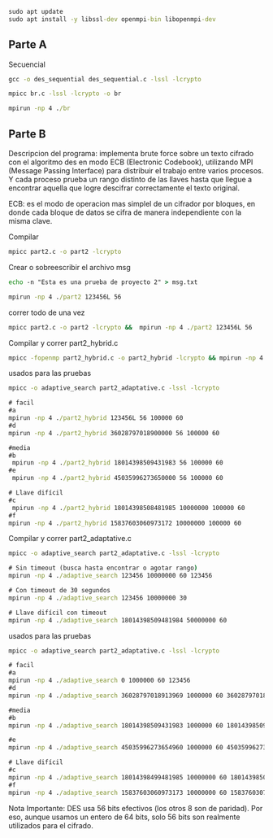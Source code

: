 ```cmd
sudo apt update
sudo apt install -y libssl-dev openmpi-bin libopenmpi-dev

```

## Parte A

Secuencial
```cmd
gcc -o des_sequential des_sequential.c -lssl -lcrypto
```

```cmd
mpicc br.c -lssl -lcrypto -o br
```

```cmd
mpirun -np 4 ./br
```


## Parte B

Descripcion del programa: 
implementa brute force sobre un texto cifrado con el algoritmo des en modo ECB (Electronic Codebook), utilizando MPI (Message Passing Interface) para distribuir el trabajo entre varios procesos. 
Y cada proceso prueba un rango distinto de las llaves hasta que llegue a encontrar aquella que logre descifrar correctamente el texto original. 

ECB: es el modo de operacion mas simplel de un cifrador por bloques, en donde cada bloque de datos se cifra de manera independiente con la misma clave.  

Compilar
```cmd
mpicc part2.c -o part2 -lcrypto

```

Crear o sobreescribir el archivo msg
```cmd
echo -n "Esta es una prueba de proyecto 2" > msg.txt
```


```cmd
mpirun -np 4 ./part2 123456L 56
```


correr todo de una vez
```cmd
mpicc part2.c -o part2 -lcrypto &&  mpirun -np 4 ./part2 123456L 56
```


Compilar y correr part2_hybrid.c
```cmd
mpicc -fopenmp part2_hybrid.c -o part2_hybrid -lcrypto && mpirun -np 4 ./part2_hybrid 18014398509481984L 56 100000 60
```

usados para las pruebas
```cmd
mpicc -o adaptive_search part2_adaptative.c -lssl -lcrypto

# facil
#a
mpirun -np 4 ./part2_hybrid 123456L 56 100000 60
#d
mpirun -np 4 ./part2_hybrid 36028797018900000 56 100000 60

#media 
#b
 mpirun -np 4 ./part2_hybrid 18014398509431983 56 100000 60
#e
 mpirun -np 4 ./part2_hybrid 45035996273650000 56 100000 60

# Llave difícil
#c
 mpirun -np 4 ./part2_hybrid 18014398508481985 10000000 100000 60
#f
mpirun -np 4 ./part2_hybrid 15837603060973172 10000000 100000 60
```



Compilar y correr part2_adaptative.c
```cmd
mpicc -o adaptive_search part2_adaptative.c -lssl -lcrypto

# Sin timeout (busca hasta encontrar o agotar rango)
mpirun -np 4 ./adaptive_search 123456 10000000 60 123456

# Con timeout de 30 segundos
mpirun -np 4 ./adaptive_search 123456 10000000 30

# Llave difícil con timeout
mpirun -np 4 ./adaptive_search 18014398509481984 50000000 60
```

usados para las pruebas
```cmd
mpicc -o adaptive_search part2_adaptative.c -lssl -lcrypto

# facil
#a
mpirun -np 4 ./adaptive_search 0 1000000 60 123456
#d
mpirun -np 4 ./adaptive_search 36028797018913969 1000000 60 36028797018963969

#media
#b
mpirun -np 4 ./adaptive_search 18014398509431983 1000000 60 18014398509481983

#e
mpirun -np 4 ./adaptive_search 45035996273654960 1000000 60 45035996273704960

# Llave difícil
#c
mpirun -np 4 ./adaptive_search 18014398499481985 10000000 60 18014398509481984
#f
mpirun -np 4 ./adaptive_search 15837603060973173 10000000 60 1583760307097317
```


Nota Importante:
DES usa 56 bits efectivos (los otros 8 son de paridad).
Por eso, aunque usamos un entero de 64 bits, solo 56 bits son realmente utilizados para el cifrado.

